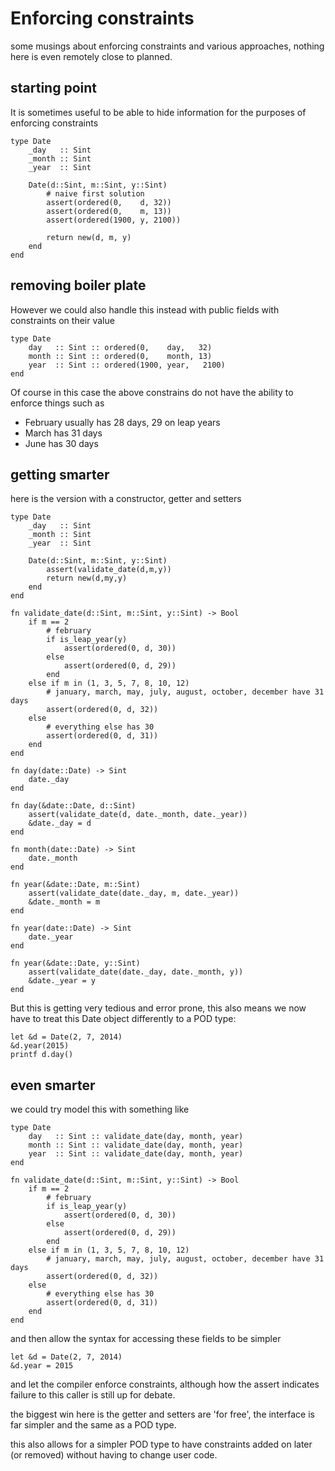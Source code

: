 Enforcing constraints
=====================

some musings about enforcing constraints and various approaches, nothing here is even remotely close to planned.

starting point
--------------

It is sometimes useful to be able to hide information for the purposes of enforcing constraints


    type Date
        _day   :: Sint
        _month :: Sint
        _year  :: Sint

        Date(d::Sint, m::Sint, y::Sint)
            # naive first solution
            assert(ordered(0,    d, 32))
            assert(ordered(0,    m, 13))
            assert(ordered(1900, y, 2100))

            return new(d, m, y)
        end
    end


removing boiler plate
---------------------

However we could also handle this instead with public fields with constraints on their value

    type Date
        day   :: Sint :: ordered(0,    day,   32)
        month :: Sint :: ordered(0,    month, 13)
        year  :: Sint :: ordered(1900, year,   2100)
    end


Of course in this case the above constrains do not have the ability to enforce things such as

 - February usually has 28 days, 29 on leap years
 - March has 31 days
 - June has 30 days


getting smarter
---------------

here is the version with a constructor, getter and setters

    type Date
        _day   :: Sint
        _month :: Sint
        _year  :: Sint

        Date(d::Sint, m::Sint, y::Sint)
            assert(validate_date(d,m,y))
            return new(d,my,y)
        end
    end

    fn validate_date(d::Sint, m::Sint, y::Sint) -> Bool
        if m == 2
            # february
            if is_leap_year(y)
                assert(ordered(0, d, 30))
            else
                assert(ordered(0, d, 29))
            end
        else if m in (1, 3, 5, 7, 8, 10, 12)
            # january, march, may, july, august, october, december have 31 days
            assert(ordered(0, d, 32))
        else
            # everything else has 30
            assert(ordered(0, d, 31))
        end
    end

    fn day(date::Date) -> Sint
        date._day
    end

    fn day(&date::Date, d::Sint)
        assert(validate_date(d, date._month, date._year))
        &date._day = d
    end

    fn month(date::Date) -> Sint
        date._month
    end

    fn year(&date::Date, m::Sint)
        assert(validate_date(date._day, m, date._year))
        &date._month = m
    end

    fn year(date::Date) -> Sint
        date._year
    end

    fn year(&date::Date, y::Sint)
        assert(validate_date(date._day, date._month, y))
        &date._year = y
    end


But this is getting very tedious and error prone, this also means we now have to treat this Date object differently to a POD type:

    let &d = Date(2, 7, 2014)
    &d.year(2015)
    printf d.day()


even smarter
------------

we could try model this with something like

    type Date
        day   :: Sint :: validate_date(day, month, year)
        month :: Sint :: validate_date(day, month, year)
        year  :: Sint :: validate_date(day, month, year)
    end

    fn validate_date(d::Sint, m::Sint, y::Sint) -> Bool
        if m == 2
            # february
            if is_leap_year(y)
                assert(ordered(0, d, 30))
            else
                assert(ordered(0, d, 29))
            end
        else if m in (1, 3, 5, 7, 8, 10, 12)
            # january, march, may, july, august, october, december have 31 days
            assert(ordered(0, d, 32))
        else
            # everything else has 30
            assert(ordered(0, d, 31))
        end
    end


and then allow the syntax for accessing these fields to be simpler

    let &d = Date(2, 7, 2014)
    &d.year = 2015


and let the compiler enforce constraints, although how the assert indicates failure to this caller is still up for debate.

the biggest win here is the getter and setters are 'for free', the interface is far simpler and the same as a POD type.

this also allows for a simpler POD type to have constraints added on later (or removed) without having to change user code.



